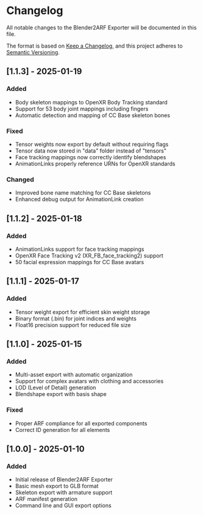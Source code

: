 # Changelog

All notable changes to the Blender2ARF Exporter will be documented in this file.

The format is based on [Keep a Changelog](https://keepachangelog.com/en/1.0.0/),
and this project adheres to [Semantic Versioning](https://semver.org/spec/v2.0.0.html).

## [1.1.3] - 2025-01-19

### Added
- Body skeleton mappings to OpenXR Body Tracking standard
- Support for 53 body joint mappings including fingers
- Automatic detection and mapping of CC Base skeleton bones

### Fixed
- Tensor weights now export by default without requiring flags
- Tensor data now stored in "data" folder instead of "tensors"
- Face tracking mappings now correctly identify blendshapes
- AnimationLinks properly reference URNs for OpenXR standards

### Changed
- Improved bone name matching for CC Base skeletons
- Enhanced debug output for AnimationLink creation

## [1.1.2] - 2025-01-18

### Added
- AnimationLinks support for face tracking mappings
- OpenXR Face Tracking v2 (XR_FB_face_tracking2) support
- 50 facial expression mappings for CC Base avatars

## [1.1.1] - 2025-01-17

### Added
- Tensor weight export for efficient skin weight storage
- Binary format (.bin) for joint indices and weights
- Float16 precision support for reduced file size

## [1.1.0] - 2025-01-15

### Added
- Multi-asset export with automatic organization
- Support for complex avatars with clothing and accessories
- LOD (Level of Detail) generation
- Blendshape export with basis shape

### Fixed
- Proper ARF compliance for all exported components
- Correct ID generation for all elements

## [1.0.0] - 2025-01-10

### Added
- Initial release of Blender2ARF Exporter
- Basic mesh export to GLB format
- Skeleton export with armature support
- ARF manifest generation
- Command line and GUI export options